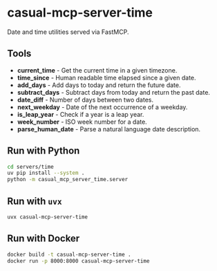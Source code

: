 # casual-mcp-server-time

Date and time utilities served via FastMCP.

## Tools

- **current_time** - Get the current time in a given timezone.
- **time_since** - Human readable time elapsed since a given date.
- **add_days** - Add days to today and return the future date.
- **subtract_days** - Subtract days from today and return the past date.
- **date_diff** - Number of days between two dates.
- **next_weekday** - Date of the next occurrence of a weekday.
- **is_leap_year** - Check if a year is a leap year.
- **week_number** - ISO week number for a date.
- **parse_human_date** - Parse a natural language date description.

## Run with Python

```bash
cd servers/time
uv pip install --system .
python -m casual_mcp_server_time.server
```

## Run with `uvx`

```bash
uvx casual-mcp-server-time
```

## Run with Docker

```bash
docker build -t casual-mcp-server-time .
docker run -p 8000:8000 casual-mcp-server-time
```
